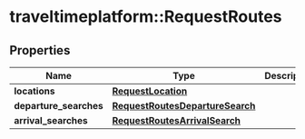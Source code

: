 # traveltimeplatform::RequestRoutes

## Properties
Name | Type | Description | Notes
------------ | ------------- | ------------- | -------------
**locations** | [**RequestLocation**](RequestLocation.md) |  | 
**departure_searches** | [**RequestRoutesDepartureSearch**](RequestRoutesDepartureSearch.md) |  | [optional] 
**arrival_searches** | [**RequestRoutesArrivalSearch**](RequestRoutesArrivalSearch.md) |  | [optional] 


